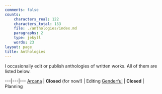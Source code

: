 ```yaml
---
comments: false
counts:
    characters_real: 122
    characters_total: 153
    file: ./anthologies/index.md
    paragraphs: 2
    type: jekyll
    words: 23
layout: page
title: Anthologies
---
```


I occasionally edit or publish anthologies of written works.  All of them are listed below.

---|---|---
[Arcana](arcana) | **Closed** (for now!) | Editing
[Genderful](genderful) | **Closed** | Planning
